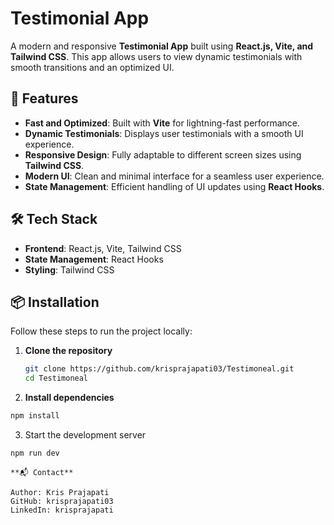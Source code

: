 # Testimonial App

A modern and responsive **Testimonial App** built using **React.js, Vite, and Tailwind CSS**. This app allows users to view dynamic testimonials with smooth transitions and an optimized UI.

## 🚀 Features

- **Fast and Optimized**: Built with **Vite** for lightning-fast performance.  
- **Dynamic Testimonials**: Displays user testimonials with a smooth UI experience.  
- **Responsive Design**: Fully adaptable to different screen sizes using **Tailwind CSS**.  
- **Modern UI**: Clean and minimal interface for a seamless user experience.  
- **State Management**: Efficient handling of UI updates using **React Hooks**.  

## 🛠️ Tech Stack

- **Frontend**: React.js, Vite, Tailwind CSS  
- **State Management**: React Hooks  
- **Styling**: Tailwind CSS  

## 📦 Installation

Follow these steps to run the project locally:

1. **Clone the repository**  
   ```bash
   git clone https://github.com/krisprajapati03/Testimoneal.git
   cd Testimoneal

2. **Install dependencies**
  ```bash
  npm install
```

3. Start the development server
  ```bash
  npm run dev
```

```
**📬 Contact**

Author: Kris Prajapati
GitHub: krisprajapati03
LinkedIn: krisprajapati
